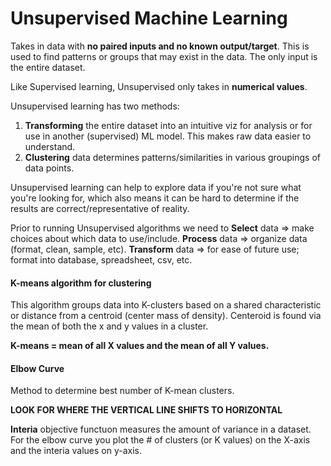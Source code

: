 # Unsupervised Machine Learning
Takes in data with **no paired inputs and no known output/target**. This is used to find patterns or groups that may exist in the data. The only input is the entire dataset.

Like Supervised learning, Unsupervised only takes in **numerical values**.

Unsupervised learning has two methods:

1. **Transforming** the entire dataset into an intuitive viz for analysis or for use in another (supervised) ML model. This makes raw data easier to understand.
2. **Clustering** data determines patterns/similarities in various groupings of data points.

Unsupervised learning can help to explore data if you're not sure what you're looking for, which also means it can be hard to determine if the results are correct/representative of reality.

Prior to running Unsupervised algorithms we need to 
**Select** data => make choices about which data to use/include.
**Process** data => organize data (format, clean, sample, etc).
**Transform** data => for ease of future use; format into database, spreadsheet, csv, etc.

#### K-means algorithm for clustering
This algorithm groups data into K-clusters based on a shared characteristic or distance from a centroid (center mass of density). Centeroid is found via the mean of both the x and y values in a cluster.

**K-means = mean of all X values and the mean of all Y values.**

#### Elbow Curve
Method to determine best number of K-mean clusters.

**LOOK FOR WHERE THE VERTICAL LINE SHIFTS TO HORIZONTAL**

**Interia** objective functuon measures the amount of variance in a dataset. For the elbow curve you plot the # of clusters (or K values) on the X-axis and the interia values on y-axis.